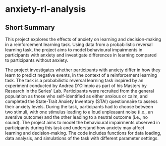 # anxiety-rl-analysis

## Short Summary
This project explores the effects of anxiety on learning and decision-making in a reinforcement learning task. Using data from a probabilistic reversal learning task, the project aims to model behavioural impairments in participants with anxiety and investigate differences in learning compared to participants without anxiety.

The project investigates whether participants with anxiety differ in how they learn to predict negative events, in the context of a reinforcement learning task. The task is a probabilistic reversal learning task inspired by an experiment conducted by Andrea D'Olimpio as part of his Masters by Research in the Series' Lab. Participants were recruited from the general population as those who self-identified as either anxious or calm, and completed the State-Trait Anxiety Inventory (STAI) questionnaire to assess their anxiety levels. During the task, participants had to choose between two stimuli, with one stimulus leading to a loud unpleasant noise (i.e., an aversive outcome) and the other leading to a neutral outcome (i.e., no sound). The project aims to model the behavioural impairments observed in participants during this task and understand how anxiety may affect learning and decision-making. The code includes functions for data loading, data analysis, and simulations of the task with different parameter settings.
